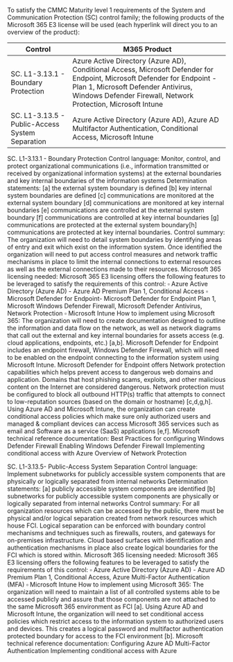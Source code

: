 To satisfy the CMMC Maturity level 1 requirements of the System and Communication Protection (SC) control family; the following products of the Microsoft 365 E3 license will be used (each hyperlink will direct you to an overview of the product):

| Control | M365 Product | 
| ------- | ------------ |
| SC. L1-3.13.1 - Boundary Protection | Azure Active Directory (Azure AD), Conditional Access, Microsoft Defender for Endpoint, Microsoft Defender for Endpoint - Plan 1, Microsoft Defender Antivirus, Windows Defender Firewall, Network Protection, Microsoft Intune | 
| SC. L1-3.13.5 - Public-Access System Separation | Azure Active Directory (Azure AD), Azure AD Multifactor Authentication, Conditional Access, Microsoft Intune | 

SC. L1-3.13.1 - Boundary Protection Control language: Monitor, control, and protect organizational communications (i.e., information transmitted or received by organizational information systems) at the external boundaries and key internal boundaries of the information systems Determination statements: [a] the external system boundary is defined [b] key internal system boundaries are defined [c] communications are monitored at the external system boundary [d] communications are monitored at key internal boundaries [e] communications are controlled at the external system boundary [f] communications are controlled at key internal boundaries [g] communications are protected at the external system boundary[h] communications are protected at key internal boundaries. Control summary: The organization will need to detail system boundaries by identifying areas of entry and exit which exist on the information system. Once identified the organization will need to put access control measures and network traffic mechanisms in place to limit the internal connections to external resources as well as the external connections made to their resources. Microsoft 365 licensing needed: Microsoft 365 E3 licensing offers the following features to be leveraged to satisfy the requirements of this control: ▫ Azure Active Directory (Azure AD) - Azure AD Premium Plan 1, Conditional Access ▫ Microsoft Defender for Endpoint- Microsoft Defender for Endpoint Plan 1, Microsoft Windows Defender Firewall, Microsoft Defender Antivirus, Network Protection ▫ Microsoft Intune How to implement using Microsoft 365: The organization will need to create documentation designed to outline the information and data flow on the network, as well as network diagrams that call out the external and key internal boundaries for assets access (e.g. cloud applications, endpoints, etc.) [a,b]. Microsoft Defender for Endpoint includes an endpoint firewall, Windows Defender Firewall, which will need to be enabled on the endpoint connecting to the information system using Microsoft Intune. Microsoft Defender for Endpoint offers Network protection capabilities which helps prevent access to dangerous web domains and application. Domains that host phishing scams, exploits, and other malicious content on the Internet are considered dangerous. Network protection must be configured to block all outbound HTTP(s) traffic that attempts to connect to low-reputation sources (based on the domain or hostname) [c,d,g,h]. Using Azure AD and Microsoft Intune, the organization can create conditional access policies which make sure only authorized users and managed & compliant devices can access Microsoft 365 services such as email and Software as a service (SaaS) applications [e,f]. Microsoft technical reference documentation: Best Practices for configuring Windows Defender Firewall Enabling Windows Defender Firewall Implementing conditional access with Azure Overview of Network Protection

SC. L1-3.13.5- Public-Access System Separation Control language: Implement subnetworks for publicly accessible system components that are physically or logically separated from internal networks Determination statements: [a] publicly accessible system components are identified [b] subnetworks for publicly accessible system components are physically or logically separated from internal networks Control summary: For all organization resources which can be accessed by the public, there must be physical and/or logical separation created from network resources which house FCI. Logical separation can be enforced with boundary control mechanisms and techniques such as firewalls, routers, and gateways for on-premises infrastructure. Cloud based surfaces with identification and authentication mechanisms in place also create logical boundaries for the FCI which is stored within. Microsoft 365 licensing needed: Microsoft 365 E3 licensing offers the following features to be leveraged to satisfy the requirements of this control: ▫ Azure Active Directory (Azure AD) - Azure AD Premium Plan 1, Conditional Access, Azure Multi-Factor Authentication (MFA) ▫ Microsoft Intune How to implement using Microsoft 365: The organization will need to maintain a list of all controlled systems able to be accessed publicly and assure that those components are not attached to the same Microsoft 365 environment as FCI [a]. Using Azure AD and Microsoft Intune, the organization will need to set conditional access policies which restrict access to the information system to authorized users and devices. This creates a logical password and multifactor authentication protected boundary for access to the FCI environment [b]. Microsoft technical reference documentation: Configuring Azure AD Multi-Factor Authentication Implementing conditional access with Azure